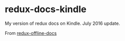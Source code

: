 # redux-docs-kindle
My version of redux docs on Kindle. July 2016 update.

From [redux-offline-docs](https://github.com/paulkogel/redux-offline-docs)
